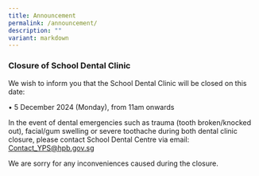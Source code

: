 ```yaml
---
title: Announcement
permalink: /announcement/
description: ""
variant: markdown
---
```

### Closure of School Dental Clinic 

We wish to inform you that the School Dental Clinic will be closed on this date:

•	5 December 2024 (Monday), from 11am onwards

In the event of dental emergencies such as trauma (tooth broken/knocked out), facial/gum swelling or severe toothache during both dental clinic closure, please contact School Dental Centre via email:  Contact_YPS@hpb.gov.sg

We are sorry for any inconveniences caused during the closure.
